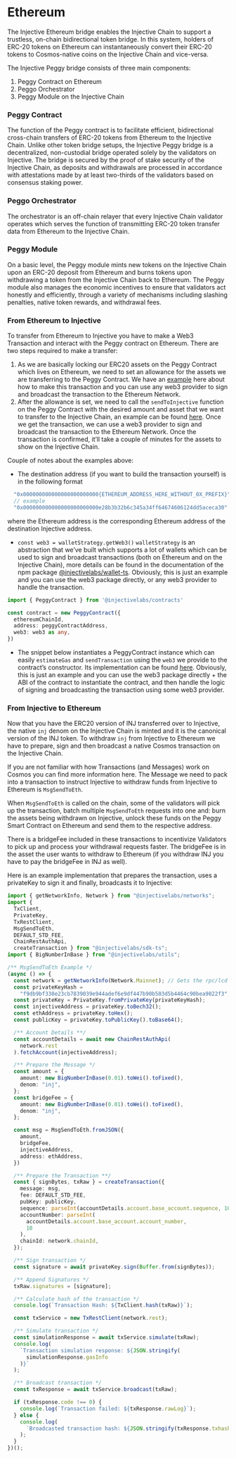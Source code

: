 # Ethereum

The Injective Ethereum bridge enables the Injective Chain to support a trustless, on-chain bidirectional token bridge. In this system, holders of ERC-20 tokens on Ethereum can instantaneously convert their ERC-20 tokens to Cosmos-native coins on the Injective Chain and vice-versa.

The Injective Peggy bridge consists of three main components:

1. Peggy Contract on Ethereum
2. Peggo Orchestrator
3. Peggy Module on the Injective Chain

### Peggy Contract

The function of the Peggy contract is to facilitate efficient, bidirectional cross-chain transfers of ERC-20 tokens from Ethereum to the Injective Chain. Unlike other token bridge setups, the Injective Peggy bridge is a decentralized, non-custodial bridge operated solely by the validators on Injective. The bridge is secured by the proof of stake security of the Injective Chain, as deposits and withdrawals are processed in accordance with attestations made by at least two-thirds of the validators based on consensus staking power.

### Peggo Orchestrator

The orchestrator is an off-chain relayer that every Injective Chain validator operates which serves the function of transmitting ERC-20 token transfer data from Ethereum to the Injective Chain.

### Peggy Module

On a basic level, the Peggy module mints new tokens on the Injective Chain upon an ERC-20 deposit from Ethereum and burns tokens upon withdrawing a token from the Injective Chain back to Ethereum. The Peggy module also manages the economic incentives to ensure that validators act honestly and efficiently, through a variety of mechanisms including slashing penalties, native token rewards, and withdrawal fees.

### From Ethereum to Injective

To transfer from Ethereum to Injective you have to make a Web3 Transaction and interact with the Peggy contract on Ethereum. There are two steps required to make a transfer:

1. As we are basically locking our ERC20 assets on the Peggy Contract which lives on Ethereum, we need to set an allowance for the assets we are transferring to the Peggy Contract. We have an [example](https://github.com/InjectiveLabs/injective-ts/blob/1fbc2577b9278a62d1676041d6e502e12f5880a8/packages/sdk-ui-ts/src/services/web3/Web3Composer.ts#L41-L91) here about how to make this transaction and you can use any web3 provider to sign and broadcast the transaction to the Ethereum Network.
2. After the allowance is set, we need to call the `sendToInjective` function on the Peggy Contract with the desired amount and asset that we want to transfer to the Injective Chain, an example can be found [here](https://github.com/InjectiveLabs/injective-ts/blob/1fbc2577b9278a62d1676041d6e502e12f5880a8/packages/sdk-ui-ts/src/services/web3/Web3Composer.ts#L93-L156). Once we get the transaction, we can use a web3 provider to sign and broadcast the transaction to the Ethereum Network. Once the transaction is confirmed, it’ll take a couple of minutes for the assets to show on the Injective Chain.

Couple of notes about the examples above:

* The destination address (if you want to build the transaction yourself) is in the following format

```ts
  "0x000000000000000000000000{ETHEREUM_ADDRESS_HERE_WITHOUT_0X_PREFIX}"
  // example
  "0x000000000000000000000000e28b3b32b6c345a34ff64674606124dd5aceca30"
```

where the Ethereum address is the corresponding Ethereum address of the destination Injective address.

* `const web3 = walletStrategy.getWeb3()` `walletStrategy` is an abstraction that we’ve built which supports a lot of wallets which can be used to sign and broadcast transactions (both on Ethereum and on the Injective Chain), more details can be found in the documentation of the npm package [@injectivelabs/wallet-ts](https://github.com/InjectiveLabs/injective-ts/blob/master/packages/wallet-ts). Obviously, this is just an example and you can use the web3 package directly, or any web3 provider to handle the transaction.

```ts
import { PeggyContract } from '@injectivelabs/contracts'

const contract = new PeggyContract({
  ethereumChainId,
  address: peggyContractAddress,
  web3: web3 as any,
})
```

* The snippet below instantiates a PeggyContract instance which can easily `estimateGas` and `sendTransaction` using the `web3` we provide to the contract’s constructor. Its implementation can be found [here](https://github.com/InjectiveLabs/injective-ts/blob/master/packages/contracts/src/contracts/Peggy.ts). Obviously, this is just an example and you can use the web3 package directly + the ABI of the contract to instantiate the contract, and then handle the logic of signing and broadcasting the transaction using some web3 provider.

### From Injective to Ethereum

Now that you have the ERC20 version of INJ transferred over to Injective, the native `inj` denom on the Injective Chain is minted and it is the canonical version of the INJ token. To withdraw `inj` from Injective to Ethereum we have to prepare, sign and then broadcast a native Cosmos transaction on the Injective Chain.

If you are not familiar with how Transactions (and Messages) work on Cosmos you can find more information here. The Message we need to pack into a transaction to instruct Injective to withdraw funds from Injective to Ethereum is `MsgSendToEth`.

When `MsgSendToEth` is called on the chain, some of the validators will pick up the transaction, batch multiple `MsgSendToEth` requests into one and: burn the assets being withdrawn on Injective, unlock these funds on the Peggy Smart Contract on Ethereum and send them to the respective address.

There is a bridgeFee included in these transactions to incentivize Validators to pick up and process your withdrawal requests faster. The bridgeFee is in the asset the user wants to withdraw to Ethereum (if you withdraw INJ you have to pay the bridgeFee in INJ as well).

Here is an example implementation that prepares the transaction, uses a privateKey to sign it and finally, broadcasts it to Injective:

```ts
import { getNetworkInfo, Network } from "@injectivelabs/networks";
import {
  TxClient,
  PrivateKey,
  TxRestClient,
  MsgSendToEth,
  DEFAULT_STD_FEE,
  ChainRestAuthApi,
  createTransaction } from "@injectivelabs/sdk-ts";
import { BigNumberInBase } from "@injectivelabs/utils";

/** MsgSendToEth Example */
(async () => {
  const network = getNetworkInfo(Network.Mainnet); // Gets the rpc/lcd endpoints
  const privateKeyHash =
    "f9db9bf330e23cb7839039e944adef6e9df447b90b503d5b4464c90bea9022f3";
  const privateKey = PrivateKey.fromPrivateKey(privateKeyHash);
  const injectiveAddress = privateKey.toBech32();
  const ethAddress = privateKey.toHex();
  const publicKey = privateKey.toPublicKey().toBase64();

  /** Account Details **/
  const accountDetails = await new ChainRestAuthApi(
    network.rest
  ).fetchAccount(injectiveAddress);

  /** Prepare the Message */
  const amount = {
    amount: new BigNumberInBase(0.01).toWei().toFixed(),
    denom: "inj",
  };
  const bridgeFee = {
    amount: new BigNumberInBase(0.01).toWei().toFixed(),
    denom: "inj",
  };

  const msg = MsgSendToEth.fromJSON({
    amount,
    bridgeFee,
    injectiveAddress,
    address: ethAddress,
  })

  /** Prepare the Transaction **/
  const { signBytes, txRaw } = createTransaction({
    message: msg,
    fee: DEFAULT_STD_FEE,
    pubKey: publicKey,
    sequence: parseInt(accountDetails.account.base_account.sequence, 10),
    accountNumber: parseInt(
      accountDetails.account.base_account.account_number,
      10
    ),
    chainId: network.chainId,
  });

  /** Sign transaction */
  const signature = await privateKey.sign(Buffer.from(signBytes));

  /** Append Signatures */
  txRaw.signatures = [signature];

  /** Calculate hash of the transaction */
  console.log(`Transaction Hash: ${TxClient.hash(txRaw)}`);

  const txService = new TxRestClient(network.rest);

  /** Simulate transaction */
  const simulationResponse = await txService.simulate(txRaw);
  console.log(
    `Transaction simulation response: ${JSON.stringify(
      simulationResponse.gasInfo
    )}`
  );

  /** Broadcast transaction */
  const txResponse = await txService.broadcast(txRaw);

  if (txResponse.code !== 0) {
    console.log(`Transaction failed: ${txResponse.rawLog}`);
  } else {
    console.log(
      `Broadcasted transaction hash: ${JSON.stringify(txResponse.txhash)}`
    );
  }
})();
```
